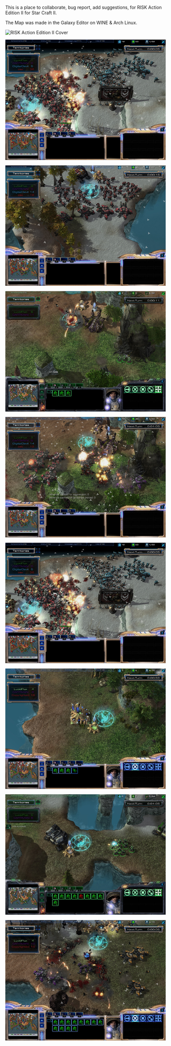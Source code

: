 This is a place to collaborate, bug report, add suggestions, for RISK Action Edition II for Star Craft II.

The Map was made in the Galaxy Editor on WINE & Arch Linux.

![RISK Action 
Edition II
Cover](https://github.com/ElectricPrism/Risk_Action_Edition_II/blob/master/Risk%20Action%20Edition%20II%20-%20Loading%20Screen%20%20%20-%202017.07.11%2023.10.png)

![RISK Action Edition II How To Play 1](https://github.com/ElectricPrism/Risk_Action_Edition_II/blob/master/Screenshot_HowToPlay_1.jpg)

![RISK Action Edition II How To Play 2](https://github.com/ElectricPrism/Risk_Action_Edition_II/blob/master/Screenshot_HowToPlay_2.jpg)

![RISK Action Edition II How To Play 3](https://github.com/ElectricPrism/Risk_Action_Edition_II/blob/master/Screenshot_HowToPlay_3.jpg)

![RISK Action Edition II How To Play 4](https://github.com/ElectricPrism/Risk_Action_Edition_II/blob/master/Screenshot_HowToPlay_4.jpg)

![RISK Action Edition II How To Play 1](https://github.com/ElectricPrism/Risk_Action_Edition_II/blob/master/Screenshot_Overview_1.jpg)

![RISK Action Edition II How To Play 2](https://github.com/ElectricPrism/Risk_Action_Edition_II/blob/master/Screenshot_Overview_2.jpg)

![RISK Action Edition II How To Play 3](https://github.com/ElectricPrism/Risk_Action_Edition_II/blob/master/Screenshot_Overview_3.jpg)

![RISK Action Edition II How To Play 4](https://github.com/ElectricPrism/Risk_Action_Edition_II/blob/master/Screenshot_Overview_4.jpg)
